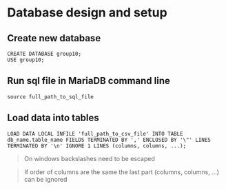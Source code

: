 # Database design and setup

## Create new database
```
CREATE DATABASE group10;
USE group10;
```
## Run sql file in MariaDB command line
```
source full_path_to_sql_file
```
## Load data into tables
```
LOAD DATA LOCAL INFILE 'full_path_to_csv_file' INTO TABLE db_name.table_name FIELDS TERMINATED BY ',' ENCLOSED BY '\"' LINES TERMINATED BY '\n' IGNORE 1 LINES (columns, columns, ...);
```
> On windows backslashes need to be escaped

> If order of columns are the same the last part (columns, columns, ...) can be ignored